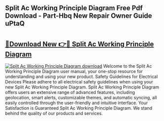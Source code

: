 ## Split Ac Working Principle Diagram Free Pdf Download - Part-Hbq New Repair Owner Guide uPtaQ

# <h2><a href="http://dfsoo5.blite.top/?on=Split+Ac+Working+Principle+Diagram">🔗Download New 👉🔴 Split Ac Working Principle Diagram</a></h2>

[![Split Ac Working Principle Diagram download](https://i.imgur.com/lujVjoI.png)](http://dfsoo5.blite.top/?on=Split+Ac+Working+Principle+Diagram)
Welcome to the Split Ac Working Principle Diagram user manual, your one-stop resource for understanding and using your new product. Safety Guidelines for Electrical Devices Please adhere to all electrical safety guidelines when using your new Split Ac Working Principle Diagram. Split Ac Working Principle Diagram offers users an extensive range of advanced features, including geolocation, smart alerts, customizable themes, and automatic syncing, all easily controlled through the user-friendly and intuitive interface. Your Satisfaction is Guaranteed Split Ac Working Principle Diagram. We stand behind the quality of our products and services.
